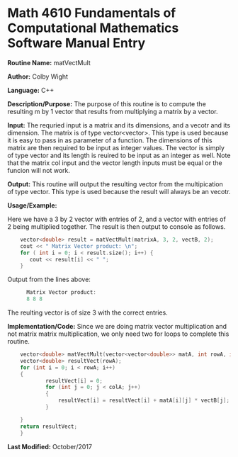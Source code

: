 # Math 4610 Fundamentals of Computational Mathematics Software Manual Entry

**Routine Name:**  matVectMult

**Author:** Colby Wight

**Language:** C++

**Description/Purpose:**  The purpose of this routine is to compute the resulting m by 1 vector that results from multiplying a matrix by a vector. 

**Input:** The requried input is a matrix and its dimensions, and a vecotr and its dimension. The matrix is of type vector<vector<double>>. This type is used because it is easy to pass in as parameter of a function. The dimensions of this matrix are then required to be input as integer values. The vector is simply of type vector and its length is reuired to be input as an integer as well. Note that the matrix col input and the vector length inputs must be equal or the funcion will not work.

**Output:** This routine will output the resulting vector from the multipication of type vector. This type is used because the result will always be an vecotr.


**Usage/Example:**

Here we have a 3 by 2 vector with entries of 2, and a vector with entries of 2 being multiplied together. The result is then output to console as follows.
```C++
    vector<double> result = matVectMult(matrixA, 3, 2, vectB, 2);
    cout << " Matrix Vector product: \n";
    for ( int i = 0; i < result.size(); i++) {
       cout << result[i] << " ";
    }
 ```     

Output from the lines above:
```C++
      Matrix Vector product: 
      8 8 8
```
The reulting vector is of size 3 with the correct entries.

**Implementation/Code:** Since we are doing matrix vector multiplication and not matrix matrix multiplication, we only need two for loops to complete this routine.
```C++
    vector<double> matVectMult(vector<vector<double>> matA, int rowA, int colA, vector<double> vectB, int colB) {
    vector<double> resultVect(rowA);
    for (int i = 0; i < rowA; i++)
    {
            resultVect[i] = 0;
            for (int j = 0; j < colA; j++)
            {
                resultVect[i] = resultVect[i] + matA[i][j] * vectB[j];
            }

    }
    return resultVect;
    }
```
**Last Modified:** October/2017
